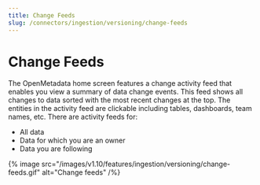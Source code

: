 ```yaml
---
title: Change Feeds
slug: /connectors/ingestion/versioning/change-feeds
---
```


# Change Feeds
The OpenMetadata home screen features a change activity feed that enables you view a summary of data change events. This feed shows all changes to data sorted with the most recent changes at the top. The entities in the activity feed are clickable including tables, dashboards, team names, etc. There are activity feeds for:
- All data
- Data for which you are an owner
- Data you are following


{% image
  src="/images/v1.10/features/ingestion/versioning/change-feeds.gif"
  alt="Change feeds"
 /%}

